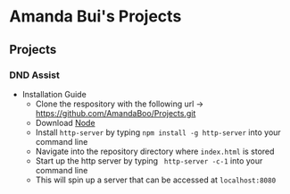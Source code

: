 # Amanda Bui's Projects

## Projects

### DND Assist

- Installation Guide
  - Clone the respository with the following url -> https://github.com/AmandaBoo/Projects.git
  - Download [Node](https://nodejs.org/en/)
  - Install ```http-server``` by typing ``npm install -g http-server`` into your command line
  - Navigate into the repository directory where ``index.html`` is stored
  - Start up the http server by typing `` http-server -c-1`` into your command line
  - This will spin up a server that can be accessed at ``localhost:8080``

